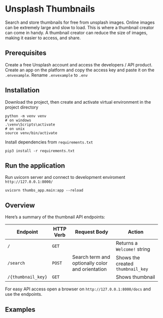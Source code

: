 # Unsplash Thumbnails

Search and store thumbnails for free from unsplash images. Online images can be extremely large and slow to load. This is where a thumbnail creator can come in handy. A thumbnail creator can reduce the size of images, making it easier to access, and share.
## Prerequisites

Create a free Unsplash account and access the developers / API product. Create an app on the platform and copy the access key and paste it on the `.envexample`. Rename `.envexample` to `.env` 

## Installation

Download the project, then create and activate virtual environment in the project directory 

```shell
python -m venv venv
# on windows 
.\venv\Scripts\activate
# on unix 
source venv/bin/activate
```

Install dependencies from `requirements.txt`

```shell
pip3 install -r requirements.txt
```

## Run the application

Run uvicorn server and connect to development enviroment `http://127.0.0.1:8000/`

```
uvicorn thumbs_app.main:app --reload
```

## Overview
Here’s a summary of the thumbnail API endpoints:

| Endpoint              | HTTP Verb | Request Body    | Action                                                       |
| --------------------- | --------- | --------------- | ------------------------------------------------------------ |
| `/`                   | `GET`     |                 | Returns a `Welcome!` string                             |
| `/search`                | `POST`    | Search term and optionally color and orientation | Shows the created `thumbnail_key`  |
| `/{thumbnail_key}`          | `GET`     |                 | Shows thumbnail |

For easy API access open a browser on `http://127.0.0.1:8000/docs` and use the endpoints.

## Examples 


